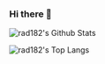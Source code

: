 ### Hi there 👋

![rad182's Github Stats](https://github-readme-stats.vercel.app/api?username=rad182&count_private=true&show_icons=true&theme=nightowl&include_all_commits=true&hide=stars)


![rad182's Top Langs](https://github-readme-stats.vercel.app/api/top-langs/?username=rad182&layout=compact&theme=nightowl)


<!--START_SECTION:waka-->
<!--END_SECTION:waka-->


<!--
**rad182/rad182** is a ✨ _special_ ✨ repository because its `README.md` (this file) appears on your GitHub profile.

Here are some ideas to get you started:

- 🔭 I’m currently working on ...
- 🌱 I’m currently learning ...
- 👯 I’m looking to collaborate on ...
- 🤔 I’m looking for help with ...
- 💬 Ask me about ...
- 📫 How to reach me: ...
- 😄 Pronouns: ...
- ⚡ Fun fact: ...
-->
